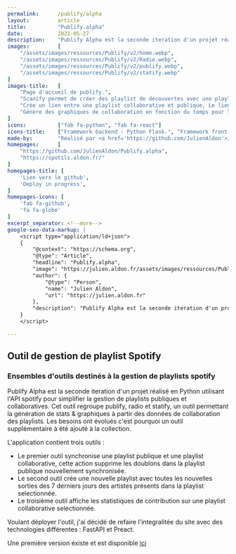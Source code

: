 ```yaml
---
permalink:      /publify/alpha
layout:         article
title:          "Publify.alpha"
date:           2021-05-27
description:    "Publify Alpha est la seconde iteration d'un projet réalisé en Python utilisant l'API spotify pour simplifier la gestion de playlists publiques et collaboratives. Cet outil regroupe publify, radio et statify, un outil permettant la génération de stats & graphiques à partir des données de collaboration des playlists. Les besoins ont évolués c'est pourquoi un outil supplémentaire à été ajouté à la collection."
images:         [
    "/assets/images/ressources/Publify/v2/home.webp",
    "/assets/images/ressources/Publify/v2/Radio.webp",
    "/assets/images/ressources/Publify/v2/publify.webp",
    "/assets/images/ressources/Publify/v2/statify.webp"
]
images-title:   [
    "Page d'accueil de publify.",
    "Scanify permet de créer des playlist de découvertes avec une playlist donnée",
    "Crée un lien entre une playlist collaborative et publique, Le lien apparait dans la liste, on peut synchroniser les playlists.",
    "Génère des graphiques de collaboration en fonction du temps pour les playlists collaboratives."
]
icons:          ["fab fa-python", "fab fa-react"]
icons-title:    ["Framework backend : Python Flask.", "Framework front-end : Preact."]
made-by:        "Réalisé par <a href='https://github.com/JulienAldon'>Julien Aldon</a>"
homepages:      [
    "https://github.com/JulienAldon/Publify.alpha",
    "https://spotils.aldon.fr/"
]
homepages-title: [
    'Lien vers le github',
    'Deploy in progress',
]
homepages-icons: [
    'fab fa-github',
    'fa fa-globe'
]
excerpt_separator: <!--more-->
google-seo-data-markup: |
    <script type="application/ld+json">
    {
        "@context": "https://schema.org",
        "@type": "Article",
        "headline": "Publify.alpha",
        "image": "https://julien.aldon.fr/assets/images/ressources/Publify/v2/home.webp",
        "author": {
            "@type": "Person",
            "name": "Julien Aldon",
            "url": "https://julien.aldon.fr"
        },
        "description": "Publify Alpha est la seconde iteration d'un projet réalisé en Python utilisant l'API spotify pour simplifier la gestion de playlists publiques et collaboratives. Cet outil regroupe publify, radio et statify, un outil permettant la génération de stats & graphiques à partir des données de collaboration des playlists. Les besoins ont évolués c'est pourquoi un outil supplémentaire à été ajouté à la collection."
    }
    </script>

---
```

## Outil de gestion de playlist Spotify
### Ensembles d'outils destinés à la gestion de playlists spotify
Publify Alpha est la seconde iteration d'un projet réalisé en Python utilisant l'API spotify pour simplifier la gestion de playlists publiques et collaboratives. Cet outil regroupe publify, radio et statify, un outil permettant la génération de stats & graphiques à partir des données de collaboration des playlists. Les besoins ont évolués c'est pourquoi un outil supplémentaire à été ajouté à la collection.
<!--more-->
L'application contient trois outils :
- Le premier outil synchronise une playlist publique et une playlist collaborative, cette action supprime les doublons dans la playlist publique nouvellement synchronisée.
- Le second outil crée une nouvelle playlist avec toutes les nouvelles sorties des 7 derniers jours des artistes présents dans la playlist selectionnée.
- Le troisième outil affiche les statistiques de contribution sur une playlist collaborative selectionnée.

Voulant déployer l'outil, j'ai décidé de refaire l'integralitée du site avec des technologies différentes : FastAPI et Preact.

Une première version éxiste et est disponible <a href="/2021/01/13/Publify.old">ici</a>